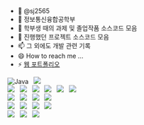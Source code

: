 - 👋 @sj2565
- 📖 정보통신융합공학부
- 🌱 학부생 때의 과제 및 졸업작품 소스코드 모음
- 💞️ 진행했던 프로젝트 소스코드 모음
- 📫 그 외에도 개발 관련 기록
- 😄 How to reach me ...
- ⚡ [웹 포트폴리오](https://sj2565.github.io)   
  
<img alt="Java" src ="https://img.shields.io/badge/Java-007396.svg?&style=for-the-badge&logo=Java&logoColor=white"/> &nbsp; <img src="https://img.shields.io/badge/python-%233776AB.svg?&style=for-the-badge&logo=python&logoColor=white"/> <br>
<img src="https://img.shields.io/badge/html5-%23E34F26.svg?&style=for-the-badge&logo=html5&logoColor=white"/> &nbsp; <img src="https://img.shields.io/badge/css3-%231572B6.svg?&style=for-the-badge&logo=css3&logoColor=white"/> &nbsp; <img src="https://img.shields.io/badge/javascript-%23F7DF1E.svg?&style=for-the-badge&logo=javascript&logoColor=black"/> &nbsp; 
<img src="https://img.shields.io/badge/node.js-%23339933.svg?&style=for-the-badge&logo=node.js&logoColor=white" /> &nbsp; <img src="https://img.shields.io/badge/spring-%236DB33F.svg?&style=for-the-badge&logo=spring&logoColor=white" /> &nbsp; <img src="https://img.shields.io/badge/keras-%23D00000.svg?&style=for-the-badge&logo=keras&logoColor=white" /> <br>
<img src="https://img.shields.io/badge/oracle-%23F80000.svg?&style=for-the-badge&logo=oracle&logoColor=white" /> &nbsp;	<img src="https://img.shields.io/badge/mongodb-%2347A248.svg?&style=for-the-badge&logo=mongodb&logoColor=white" /> &nbsp;
<img src="https://img.shields.io/badge/postgresql-%23336791.svg?&style=for-the-badge&logo=postgresql&logoColor=white" /> &nbsp; <img src="https://img.shields.io/badge/mysql-%234479A1.svg?&style=for-the-badge&logo=mysql&logoColor=white" /> <br>
<img src="https://img.shields.io/badge/visual%20studio%20code-%23007ACC.svg?&style=for-the-badge&logo=visual%20studio%20code&logoColor=white" /> &nbsp; <img src="https://img.shields.io/badge/PyCharm-000000?style=for-the-badge&logo=PyCharm&logoColor=green"> &nbsp;
<img src="https://img.shields.io/badge/eclipse%20ide-525C86?style=for-the-badge&logo=eclipse%20ide&logoColor=white"> &nbsp; <img src="https://img.shields.io/badge/github-%23181717.svg?&style=for-the-badge&logo=github&logoColor=white" /> <br>
<img src="https://img.shields.io/badge/arduino-%2300979D.svg?&style=for-the-badge&logo=arduino&logoColor=white" /> &nbsp; <img src="https://img.shields.io/badge/raspberry%20pi-%23C51A4A.svg?&style=for-the-badge&logo=raspberry%20pi&logoColor=white" /> &nbsp; <img src="https://img.shields.io/badge/opencv-5C3EE8?style=for-the-badge&logo=opencv&logoColor=white">
